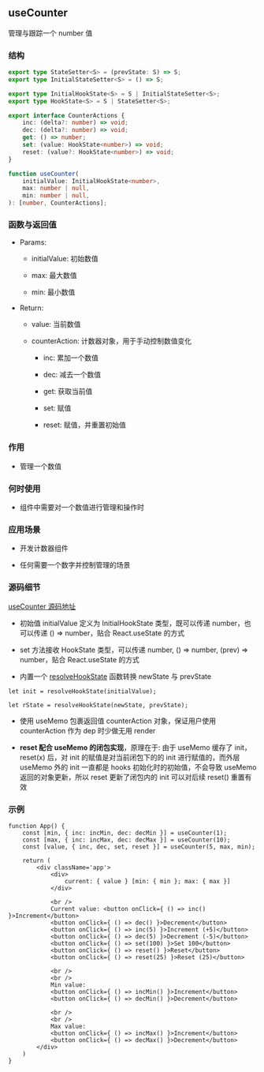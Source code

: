## useCounter

管理与跟踪一个 number 值

### 结构

```ts
export type StateSetter<S> = (prevState: S) => S;
export type InitialStateSetter<S> = () => S;

export type InitialHookState<S> = S | InitialStateSetter<S>;
export type HookState<S> = S | StateSetter<S>;

export interface CounterActions {
    inc: (delta?: number) => void;
    dec: (delta?: number) => void;
    get: () => number;
    set: (value: HookState<number>) => void;
    reset: (value?: HookState<number>) => void;
}

function useCounter(
    initialValue: InitialHookState<number>,
    max: number | null,
    min: number | null,
): [number, CounterActions];
```

### 函数与返回值

- Params:

    - initialValue: 初始数值

    - max: 最大数值

    - min: 最小数值

- Return:

    - value: 当前数值
    
    - counterAction: 计数器对象，用于手动控制数值变化

        - inc: 累加一个数值

        - dec: 减去一个数值

        - get: 获取当前值

        - set: 赋值

        - reset: 赋值，并重置初始值


### 作用

- 管理一个数值

### 何时使用

- 组件中需要对一个数值进行管理和操作时

### 应用场景

- 开发计数器组件

- 任何需要一个数字并控制管理的场景

### 源码细节

[useCounter 源码地址](https://github.com/streamich/react-use/blob/master/src/useCounter.ts)

- 初始值 initialValue 定义为 InitialHookState 类型，既可以传递 number，也可以传递 () => number，贴合 React.useState 的方式

- set 方法接收 HookState 类型，可以传递 number, () => number, (prev) => number，贴合 React.useState 的方式

- 内置一个 [resolveHookState](../README.md#Utils工具) 函数转换 newState 与 prevState

```tsx
let init = resolveHookState(initialValue);

let rState = resolveHookState(newState, prevState);
```

- 使用 useMemo 包裹返回值 counterAction 对象，保证用户使用 counterAction 作为 dep 时少做无用 render

- **reset 配合 useMemo 的闭包实现**，原理在于: 由于 useMemo 缓存了 init，reset(x) 后，对 init 的赋值是对当前闭包下的的 init 进行赋值的，而外层 useMemo 外的 init 一直都是 hooks 初始化时的初始值，不会导致 useMemo 返回的对象更新，所以 reset 更新了闭包内的 init 可以对后续 reset() 重置有效

### 示例

```tsx
function App() {
    const [min, { inc: incMin, dec: decMin }] = useCounter(1);
    const [max, { inc: incMax, dec: decMax }] = useCounter(10);
    const [value, { inc, dec, set, reset }] = useCounter(5, max, min);

    return (
        <div className='app'>
            <div>
                current: { value } [min: { min }; max: { max }]
            </div>

            <br />
            Current value: <button onClick={ () => inc() }>Increment</button>
            <button onClick={ () => dec() }>Decrement</button>
            <button onClick={ () => inc(5) }>Increment (+5)</button>
            <button onClick={ () => dec(5) }>Decrement (-5)</button>
            <button onClick={ () => set(100) }>Set 100</button>
            <button onClick={ () => reset() }>Reset</button>
            <button onClick={ () => reset(25) }>Reset (25)</button>

            <br />
            <br />
            Min value:
            <button onClick={ () => incMin() }>Increment</button>
            <button onClick={ () => decMin() }>Decrement</button>

            <br />
            <br />
            Max value:
            <button onClick={ () => incMax() }>Increment</button>
            <button onClick={ () => decMax() }>Decrement</button>
        </div>
    )
}
```
